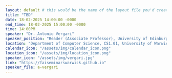 ```yaml
---
layout: default # this would be the name of the layout file you'd create for events
title: "TBD"
date: 18-02-2025 14:00:00 -0000
end_time: 18-02-2025 15:00:00 -0000
time: 14:00PM
speaker: "Dr. Antonio Vergari"
speaker_position: "Reader (Associate Professor), University of Edinburgh"
location: "Department of Computer Science, CS1.01, University of Warwick, Coventry, UK"
calendar_icon: "/assets/img/calendar_icon.png"
location_icon: "/assets/img/location_icon.png"
speaker_icon: "/assets/img/vergari.jpg"
link: "https://faiseminarswarwick.github.io"
speaker_file: a-vergari
---
```

